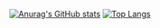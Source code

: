 [![Anurag's GitHub stats](https://github-readme-stats.vercel.app/api?username=Hubbard-Liu&show_icons=true&theme=vue)](https://github.com/anuraghazra/github-readme-stats)
[![Top Langs](https://github-readme-stats.vercel.app/api/top-langs/?username=Hubbard-Liu)](https://github.com/anuraghazra/github-readme-stats)
